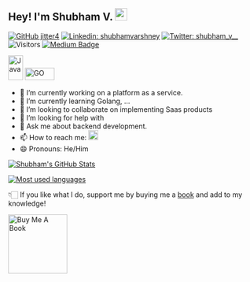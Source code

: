 ## Hey! I'm Shubham V. <img src="https://media.giphy.com/media/hvRJCLFzcasrR4ia7z/giphy.gif" width="25px">


[![GitHub jitter4](https://img.shields.io/github/followers/jitter4?label=follow&style=social)](https://github.com/vermakhushboo)
[![Linkedin: shubhamvarshney](https://img.shields.io/badge/-Shubham%20V-blue?style=flat-square&logo=Linkedin&logoColor=white&link=https://www.linkedin.com/in/shubhamvarshney/)](https://www.linkedin.com/in/shubhamvarshney/)
[![Twitter: shubham_v__](https://img.shields.io/twitter/follow/shubham_v__?style=social)](https://twitter.com/shubham_v__)
![Visitors](https://visitor-badge.glitch.me/badge?page_id=jitter4&left_color=gray&right_color=blue)
[![Medium Badge](https://img.shields.io/badge/-@Shubham%20V-black?style=flat-square&labelColor=000000&logo=Medium&link=https://medium.com/@jitter4)](https://medium.com/@jitter4)
<!--[![Polywork Badge](https://img.shields.io/badge/-Shubham%20V-orange?style=flat-square&logo=polywork&logoColor=black&link=http://polywork.com/jitter4)](http://polywork.com/jitter4) -->

<img src="https://upload.wikimedia.org/wikipedia/en/thumb/3/30/Java_programming_language_logo.svg/320px-Java_programming_language_logo.svg.png" alt="Java" width="30" height="50"> <img src="https://upload.wikimedia.org/wikipedia/commons/thumb/0/05/Go_Logo_Blue.svg/1920px-Go_Logo_Blue.svg.png" alt="GO" width="60" height="25">

- 🔭 I’m currently working on a platform as a service.
- 🌱 I’m currently learning Golang, ...
- 👯 I’m looking to collaborate on implementing Saas products
- 🤔 I’m looking for help with 
- 💬 Ask me about backend development.
- 📫 How to reach me: <a href="https://linktr.ee/jitter4" target="_blank"><img src="https://imgr.search.brave.com/0vMkGmRLeU6w0mBh8jyYWehcBuhQVJHmRJDjcWKbF5I/fit/400/400/ce/1/aHR0cHM6Ly9pLnBp/bmltZy5jb20vNzM2/eC9kYS8xZi8yNS9k/YTFmMjU4N2VmMzVj/NzE2ZTcwMDNhZGJj/OWZjZjQxZS5qcGc" alt="Buy Me A Book" width="20" height="20"></a>
- 😄 Pronouns: He/Him
<!-- - ⚡ Fun fact: ... -->

[![Shubham's GitHub Stats](https://github-readme-stats.vercel.app/api?username=jitter4&hide=issues&count_private=true&show_icons=true&theme=calm)](https://github.com/jitter4/github-readme-stats)

<a href="https://github.com/jitter4">
  <img align="center" src="https://github-readme-stats.vercel.app/api/top-langs/?username=jitter4&theme=light&count_private=true&layout=compact" alt="Most used languages" />
</a>

👇🏻 If you like what I do, support me by buying me a [book](https://www.buymeacoffee.com/jitter4) and add to my knowledge!

<a href="https://www.buymeacoffee.com/jitter4" target="_blank"><img src="https://cdn.buymeacoffee.com/buttons/v2/default-white.png" alt="Buy Me A Book" width="120" ></a>


<!--
**jitter4/jitter4** is a ✨ _special_ ✨ repository because its `README.md` (this file) appears on your GitHub profile.

-->
